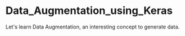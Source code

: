 # Data_Augmentation_using_Keras
Let's learn Data Augmentation, an interesting concept to generate data.
